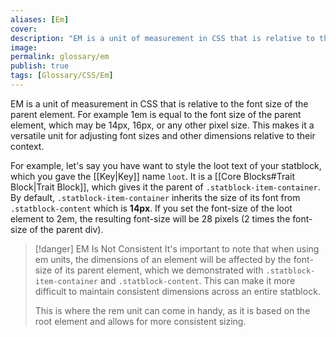 ```yaml
---
aliases: [Em]
cover: 
description: "EM is a unit of measurement in CSS that is relative to the font size of the parent element."
image: 
permalink: glossary/em
publish: true
tags: [Glossary/CSS/Em]
---
```


EM is a unit of measurement in CSS that is relative to the font size of the parent element. For example 1em is equal to the font size of the parent element, which may be 14px, 16px, or any other pixel size. This makes it a versatile unit for adjusting font sizes and other dimensions relative to their context.

For example, let's say you have want to style the loot text of your statblock, which you gave the [[Key|Key]] name `loot`. It is a [[Core Blocks#Trait Block|Trait Block]], which gives it the parent of `.statblock-item-container`. By default, `.statblock-item-container` inherits the size of its font from `.statblock-content` which is **14px**. If you set the font-size of the loot element to 2em, the resulting font-size will be 28 pixels (2 times the font-size of the parent div).

>[!danger] EM Is Not Consistent
> It's important to note that when using em units, the dimensions of an element will be affected by the font-size of its parent element, which we demonstrated with `.statblock-item-container` and `.statblock-content`. This can make it more difficult to maintain consistent dimensions across an entire statblock. 
> 
> This is where the rem unit can come in handy, as it is based on the root element and allows for more consistent sizing.
